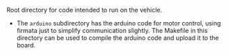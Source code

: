 Root directory for code intended to run on the vehicle. 

* The `arduino` subdirectory has the arduino code for motor control, using firmata just to simplify communication slightly. The Makefile in this directory can be used to compile the arduino code and upload it to the board.
